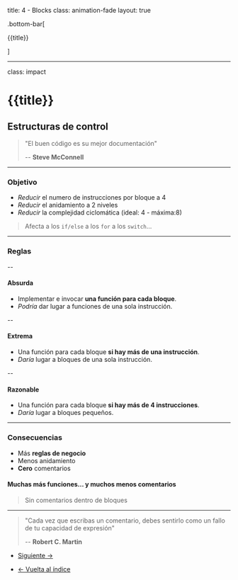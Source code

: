 title: 4 - Blocks
class: animation-fade
layout: true

.bottom-bar[

{{title}}

]

---

class: impact

# {{title}}

## Estructuras de control

> "El buen código es su mejor documentación"
>
> -- **Steve McConnell**

---

### Objetivo

- _Reducir_ el numero de instrucciones por bloque a 4
- _Reducir_ el anidamiento a 2 niveles
- _Reducir_ la complejidad ciclomática (ideal: 4 - máxima:8)

> Afecta a los `if/else` a los `for` a los `switch`...

---

### Reglas

--

#### Absurda

- Implementar e invocar **una función para cada bloque**.
- _Podría_ dar lugar a funciones de una sola instrucción.

--

#### Extrema

- Una función para cada bloque **si hay más de una instrucción**.
- _Daría_ lugar a bloques de una sola instrucción.

--

#### Razonable

- Una función para cada bloque **si hay más de 4 instrucciones**.
- _Daría_ lugar a bloques pequeños.

---

### Consecuencias

- Más **reglas de negocio**
- Menos anidamiento
- **Cero** comentarios

#### Muchas más funciones... y muchos menos comentarios

> Sin comentarios dentro de bloques
---

> "Cada vez que escribas un comentario, debes sentirlo como un fallo de tu capacidad de expresión"
>
> -- **Robert C. Martin**

- [Siguiente ->](./5-functions.html)

- [<- Vuelta al índice ](./)
